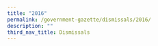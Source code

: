 ```yaml
---
title: "2016"
permalink: /government-gazette/dismissals/2016/
description: ""
third_nav_title: Dismissals
---
```

